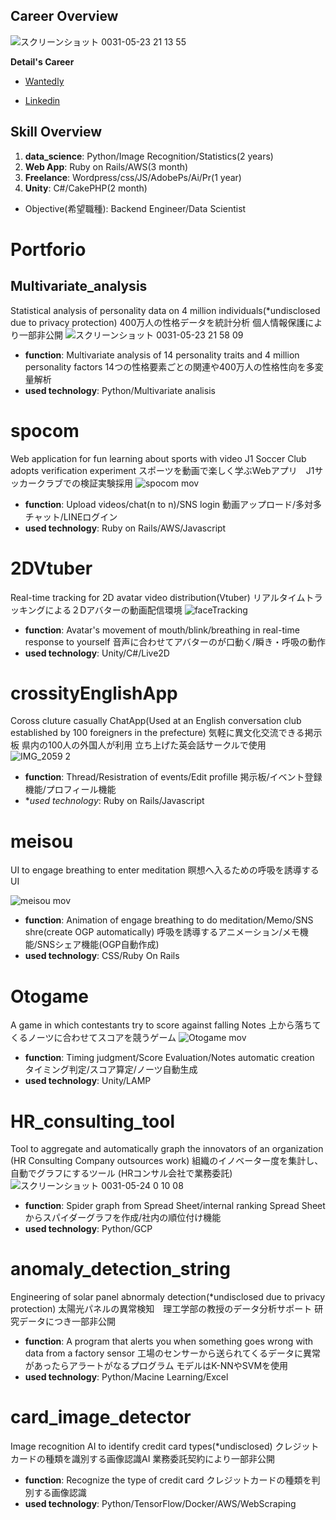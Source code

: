 ## **Career Overview**
![スクリーンショット 0031-05-23 21 13 55](https://user-images.githubusercontent.com/22891587/58253617-d2208a80-7da3-11e9-96a2-a206c55b78ef.png)

**Detail's Career**
- [Wantedly](https://www.wantedly.com/users/17897727)

- [Linkedin](https://www.linkedin.com/in/ryusuke-okazawa-271962130/)

## Skill Overview
1. **data_science**: Python/Image Recognition/Statistics(2 years)
2. **Web App**: Ruby on Rails/AWS(3 month)
3. **Freelance**: Wordpress/css/JS/AdobePs/Ai/Pr(1 year)
4. **Unity**: C#/CakePHP(2 month)

- Objective(希望職種):
Backend Engineer/Data Scientist


# Portforio
## Multivariate_analysis
Statistical analysis of personality data on 4 million individuals(*undisclosed due to privacy protection)
400万人の性格データを統計分析 個人情報保護により一部非公開
![スクリーンショット 0031-05-23 21 58 09](https://user-images.githubusercontent.com/22891587/58254512-e6658700-7da5-11e9-871e-5914219fab1c.png)
- **function**:
Multivariate analysis of 14 personality traits and 4 million personality factors
14つの性格要素ごとの関連や400万人の性格性向を多変量解析
- **used technology**:
Python/Multivariate analisis


# spocom
Web application for fun learning about sports with video J1 Soccer Club adopts verification experiment
スポーツを動画で楽しく学ぶWebアプリ　J1サッカークラブでの検証実験採用
![spocom mov](https://user-images.githubusercontent.com/22891587/58253030-71448280-7da2-11e9-9919-deb72c086ef3.gif)
- **function**:
Upload videos/chat(n to n)/SNS login
動画アップロード/多対多チャット/LINEログイン
- **used technology**:
Ruby on Rails/AWS/Javascript


# 2DVtuber
Real-time tracking for 2D avatar video distribution(Vtuber)
リアルタイムトラッキングによる２Dアバターの動画配信環境
![faceTracking](https://user-images.githubusercontent.com/22891587/58255686-815f6080-7da8-11e9-906d-030a37816787.gif)
- **function**:
Avatar's movement of mouth/blink/breathing in real-time response to yourself
音声に合わせてアバターのが口動く/瞬き・呼吸の動作
- **used technology**:
Unity/C#/Live2D


# crossityEnglishApp
Coross cluture casually ChatApp(Used at an English conversation club established by 100 foreigners in the prefecture)
気軽に異文化交流できる掲示板 県内の100人の外国人が利用 立ち上げた英会話サークルで使用
![IMG_2059 2](https://user-images.githubusercontent.com/22891587/58254132-09436b80-7da5-11e9-988f-6c657d2f8daf.JPG)
- **function**:
Thread/Resistration of events/Edit profille
掲示板/イベント登録機能/プロフィール機能
- **used technology*:
Ruby on Rails/Javascript


# meisou
UI to engage breathing to enter meditation
瞑想へ入るための呼吸を誘導するUI

![meisou mov](https://user-images.githubusercontent.com/22891587/58252751-ccc24080-7da1-11e9-8755-997afc7b30b8.gif)
- **function**:
Animation of engage breathing to do meditation/Memo/SNS shre(create OGP automatically)
呼吸を誘導するアニメーション/メモ機能/SNSシェア機能(OGP自動作成)
- **used technology**:
CSS/Ruby On Rails


# Otogame
A game in which contestants try to score against falling Notes
上から落ちてくるノーツに合わせてスコアを競うゲーム
![Otogame mov](https://user-images.githubusercontent.com/22891587/58257451-e9637600-7dab-11e9-908e-a22b9e012876.gif)

- **function**:
Timing judgment/Score Evaluation/Notes automatic creation
タイミング判定/スコア算定/ノーツ自動生成
- **used technology**:
Unity/LAMP


# HR_consulting_tool
Tool to aggregate and automatically graph the innovators of an organization (HR Consulting Company outsources work)
組織のイノベーター度を集計し、自動でグラフにするツール (HRコンサル会社で業務委託)
![スクリーンショット 0031-05-24 0 10 08](https://user-images.githubusercontent.com/22891587/58264232-790f2180-7db8-11e9-8755-8b6f845475e8.png)
- **function**:
Spider graph from Spread Sheet/internal ranking
Spread Sheetからスパイダーグラフを作成/社内の順位付け機能
- **used technology**:
Python/GCP


# anomaly_detection_string
Engineering of solar panel abnormaly detection(*undisclosed due to privacy protection)
太陽光パネルの異常検知　理工学部の教授のデータ分析サポート 研究データにつき一部非公開

- **function**:
A program that alerts you when something goes wrong with data from a factory sensor
工場のセンサーから送られてくるデータに異常があったらアラートがなるプログラム モデルはK-NNやSVMを使用
- **used technology**:
Python/Macine Learning/Excel


# card_image_detector
Image recognition AI to identify credit card types(*undisclosed)
クレジットカードの種類を識別する画像認識AI 業務委託契約により一部非公開
- **function**:
Recognize the type of credit card
クレジットカードの種類を判別する画像認識
- **used technology**:
Python/TensorFlow/Docker/AWS/WebScraping
